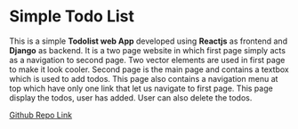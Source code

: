 # Simple Todo List

<p>This is a simple <strong>Todolist web App</strong> developed using <strong>Reactjs</strong> as frontend and <strong>Django</strong> as backend. It is a two page website in which first page simply acts as a navigation to second page. Two vector elements are used in first page to make it look cooler. Second page is the main page and contains a textbox which is used to add todos. This page also contains a navigation menu at top which have only one link that let us navigate to first page. This page display the todos, user has added. User can also delete the todos. </p>


[Github Repo Link]("https://github.com/shubh045/react-djangoApp")